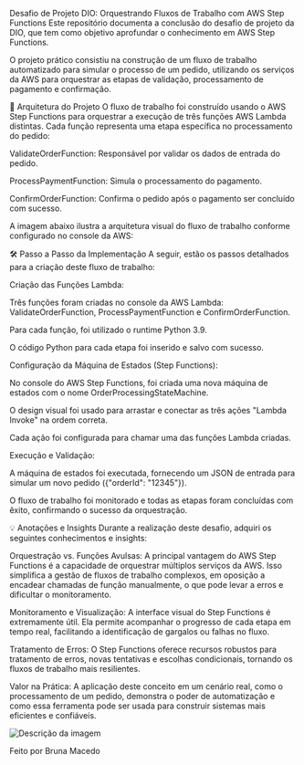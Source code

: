 Desafio de Projeto DIO: Orquestrando Fluxos de Trabalho com AWS Step Functions
Este repositório documenta a conclusão do desafio de projeto da DIO, que tem como objetivo aprofundar o conhecimento em AWS Step Functions.

O projeto prático consistiu na construção de um fluxo de trabalho automatizado para simular o processo de um pedido, utilizando os serviços da AWS para orquestrar as etapas de validação, processamento de pagamento e confirmação.

🚀 Arquitetura do Projeto
O fluxo de trabalho foi construído usando o AWS Step Functions para orquestrar a execução de três funções AWS Lambda distintas. Cada função representa uma etapa específica no processamento do pedido:

ValidateOrderFunction: Responsável por validar os dados de entrada do pedido.

ProcessPaymentFunction: Simula o processamento do pagamento.

ConfirmOrderFunction: Confirma o pedido após o pagamento ser concluído com sucesso.

A imagem abaixo ilustra a arquitetura visual do fluxo de trabalho conforme configurado no console da AWS:

🛠️ Passo a Passo da Implementação
A seguir, estão os passos detalhados para a criação deste fluxo de trabalho:

Criação das Funções Lambda:

Três funções foram criadas no console da AWS Lambda: ValidateOrderFunction, ProcessPaymentFunction e ConfirmOrderFunction.

Para cada função, foi utilizado o runtime Python 3.9.

O código Python para cada etapa foi inserido e salvo com sucesso.

Configuração da Máquina de Estados (Step Functions):

No console do AWS Step Functions, foi criada uma nova máquina de estados com o nome OrderProcessingStateMachine.

O design visual foi usado para arrastar e conectar as três ações "Lambda Invoke" na ordem correta.

Cada ação foi configurada para chamar uma das funções Lambda criadas.

Execução e Validação:

A máquina de estados foi executada, fornecendo um JSON de entrada para simular um novo pedido ({"orderId": "12345"}).

O fluxo de trabalho foi monitorado e todas as etapas foram concluídas com êxito, confirmando o sucesso da orquestração.

💡 Anotações e Insights
Durante a realização deste desafio, adquiri os seguintes conhecimentos e insights:

Orquestração vs. Funções Avulsas: A principal vantagem do AWS Step Functions é a capacidade de orquestrar múltiplos serviços da AWS. Isso simplifica a gestão de fluxos de trabalho complexos, em oposição a encadear chamadas de função manualmente, o que pode levar a erros e dificultar o monitoramento.

Monitoramento e Visualização: A interface visual do Step Functions é extremamente útil. Ela permite acompanhar o progresso de cada etapa em tempo real, facilitando a identificação de gargalos ou falhas no fluxo.

Tratamento de Erros: O Step Functions oferece recursos robustos para tratamento de erros, novas tentativas e escolhas condicionais, tornando os fluxos de trabalho mais resilientes.

Valor na Prática: A aplicação deste conceito em um cenário real, como o processamento de um pedido, demonstra o poder de automatização e como essa ferramenta pode ser usada para construir sistemas mais eficientes e confiáveis.

![Descrição da imagem](images/trabalhoooo.png)

Feito por
Bruna Macedo
